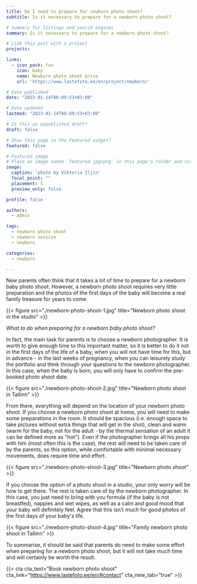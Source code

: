 ```yaml
---
title: Do I need to prepare for newborn photo shoot?
subtitle: Is it necessary to prepare for a newborn photo shoot?

# Summary for listings and search engines
summary: Is it necessary to prepare for a newborn photo shoot?

# Link this post with a project
projects: 

links:
  - icon_pack: fas
    icon: baby
    name: Newborn photo shoot price
    url: 'https://www.lastefoto.ee/en/project/newborn/'

# Date published
date: "2023-01-14T06:09:53+03:00"

# Date updated
lastmod: "2023-01-14T06:09:53+03:00"

# Is this an unpublished draft?
draft: false

# Show this page in the Featured widget?
featured: false

# Featured image
# Place an image named `featured.jpg/png` in this page's folder and customize its options here.
image:
  caption: 'photo by Viktoria Iljin'
  focal_point: ""
  placement: 1
  preview_only: false

profile: false

authors:
  - admin

tags:
  - newborn photo shoot
  - newborn session
  - newborn

categories:
  - newborn

---
```

New parents often think that it takes a lot of time to prepare for a newborn baby photo shoot. However, a newborn photo shoot requires very little preparation and the photos of the first days of the baby will become a real family treasure for years to come.

{{< figure src="./newborn-photo-shoot-1.jpg" title="Newborn photo shoot in the studio" >}}

_What to do when preparing for a newborn baby photo shoot?_

In fact, the main task for parents is to choose a newborn photographer. It is worth to give enough time to this important matter, so it is better to do it not in the first days of the life of a baby, when you will not have time for this, but in advance - in the last weeks of pregnancy, when you can leisurely study the portfolio and think through your questions to the newborn photographer. In this case, when the baby is born, you will only have to confirm the pre-booked photo shoot date.

{{< figure src="./newborn-photo-shoot-2.jpg" title="Newborn photo shoot in Tallinn" >}}

From there, everything will depend on the location of your newborn photo shoot. If you choose a newborn photo shoot at home, you will need to make some preparations in the room. It should be spacious (i.e. enough space to take pictures without extra things that will get in the shot), clean and warm (warm for the baby, not for the adult - by the thermal sensation of an adult it can be defined more as "hot"). Even if the photographer brings all his props with him (most often this is the case), the rest will need to be taken care of by the parents, so this option, while comfortable with minimal necessary movements, does require time and effort.

{{< figure src="./newborn-photo-shoot-3.jpg" title="Newborn photo shoot" >}}

If you choose the option of a photo shoot in a studio, your only worry will be how to get there. The rest is taken care of by the newborn photographer. In this case, you just need to bring with you formula (if the baby is not breastfed), nappies and wet wipes, as well as a calm and good mood that your baby will definitely feel. Agree that this isn't much for good photos of the first days of your baby's life.

{{< figure src="./newborn-photo-shoot-4.jpg" title="Family newborn photo shoot in Tallinn" >}}

To summarise, it should be said that parents do need to make some effort when preparing for a newborn photo shoot, but it will not take much time and will certainly be worth the result.

{{< cta cta_text="Book newborn photo shoot" cta_link="https://www.lastefoto.ee/en/#contact" cta_new_tab="true" >}}